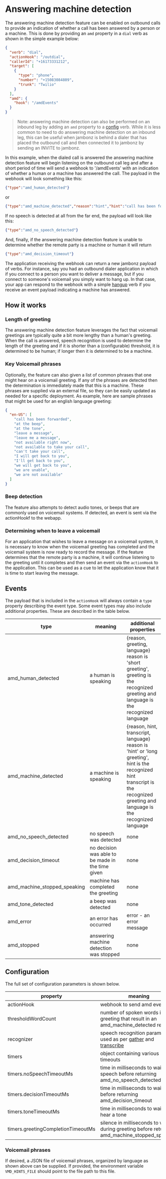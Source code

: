 # Answering machine detection

The answering machine detection feature can be enabled on outbound calls to provide an indication of whether a call has been answered by a person or a machine.  This is done by providing an `amd` property in a `dial` verb as shown in the simple example below:

```json
{
  "verb": "dial",
  "actionHook": "/outdial",
  "callerId": "+16173331212",
  "target": [
    {
      "type": "phone",
      "number": "+15083084809",
      "trunk": "Twilio"
    }
  ],
  "amd": {
    "hook": "/amdEvents"
  }
}
```
> Note: answering machine detection can also be performed on an inbound leg by adding an `amd` property to a [config](/docs/webhooks/config) verb.  While it is less common to need to do answering machine detection on an inbound leg, this can be useful when jambonz is behind a dialer that has placed the outbound call and then connected it to jambonz by sending an INVITE to jambonz.

In this example, when the dialed call is answered the answering machine detection feature will begin listening on the outbound call leg and after a short period of time will send a webhook to '/amdEvents' with an indication of whether a human or a machine has answered the call.  The payload in the webhook will look something like this:

```json
{"type":"amd_human_detected"}
```
or
```json
{"type":"amd_machine_detected","reason":"hint","hint":"call has been forwarded","language":"en-us"}
```

If no speech is detected at all from the far end, the payload will look like this:
```json
{"type":"amd_no_speech_detected"}
```

And, finally, if the answering machine detection feature is unable to determine whether the remote party is a machine or human it will return
```json
{"type":"amd_decision_timeout"}
```

The application receiving the webhook can return a new jambonz payload of verbs.  For instance, say you had an outbound dialer application in which if you connect to a person you want to deliver a message, but if you connect to someone's voicemail you simply want to hang up.  In that case, your app can respond to the webhook with a simple [hangup](/docs/webhooks/hangup) verb if you receive an event payload indicating a machine has answered.

## How it works

### Length of greeting
The answering machine detection feature leverages the fact that voicemail greetings are typically quite a bit more lengthy than a human's greeting.  When the call is answered, speech recognition is used to determine the length of the greeting and if it is shorter than a (configurable) threshold, it is determined to be human; if longer then it is determined to be a machine.

### Key Voicemail phrases
Optionally, the feature can also given a list of common phrases that one might hear on a voicemail greeting.  If any of the phrases are detected then the determination is immediately made that this is a machine.  These phrases are supplied via an external file, so they can be easily updated as needed for a specific deployment.  As example, here are sample phrases that might be used for an english language greeting:

```json
{
  "en-US": [
    "call has been forwarded",
    "at the beep",
    "at the tone",
    "leave a message",
    "leave me a message",
    "not available right now",
    "not available to take your call",
    "can't take your call",
    "I will get back to you",
    "I'll get back to you",
    "we will get back to you",
    "we are unable",
    "we are not available"
  ]
}
```

### Beep detection
The feature also attempts to detect audio tones, or beeps that are commonly used on voicemail systems.  If detected, an event is sent via the actionHookf to the webapp.

### Determining when to leave a voicemail
For an application that wishes to leave a message on a voicemail system, it is necessary to know when the voicemail greeting has completed and the voicemail system is now ready to record the message.  If the feature determines that the remote party is a machine, it will continue listening to the greeting until it completes and then send an event via the `actionHook` to the application.  This can be used as a cue to let the application know that it is time to start leaving the message.

## Events
The payload that is included in the `actionHook` will always contain a `type` property describing the event type.  Some event types may also include additional properties.  These are described in the table below.

|type|meaning|additional properties|
|----|-------|---------------------|
|amd_human_detected|a human is speaking|{reason, greeting, language}<br> reason is 'short greeting', <br>greeting is the recognized greeting and <br>language is the recognized language|
|amd_machine_detected|a machine is speaking|{reason, hint, transcript, language}<br> reason is 'hint' or 'long greeting', <br>hint is the recognized hint<br>transcript is the recognized greeting and <br>language is the recognized language|
|amd_no_speech_detected|no speech was detected|none|
|amd_decision_timeout|no decision was able to be made in the time given|none|
|amd_machine_stopped_speaking|machine has completed the greeting|none|
|amd_tone_detected|a beep was detected|none|
|amd_error|an error has occurred|error - an error message|
|amd_stopped|answering machine detection was stopped|none|

## Configuration

The full set of configuration parameters is shown below.

|property|meaning|required?|
|--------|-------|---------|
|actionHook|webhook to send amd events|yes|
|thresholdWordCount|number of spoken words in a greeting that result in an amd_machine_detected result|no, default=9|
|recognizer|speech recognition parameters, used as per [gather](/docs/webhooks/gather) and [transcribe](/docs/webhooks/transcribe)|no, default=app defaults|
|timers|object containing various timeouts|no|
|timers.noSpeechTimeoutMs|time in milliseconds to wait for speech before returning amd_no_speech_detected|no, default=5000|
|timers.decisionTimeoutMs|time in milliseconds to wait before returning amd_decision_timeout|no, default=15000|
|timers.toneTimeoutMs|time in milliseconds to wait to hear a tone|no, default=20000|
|timers.greetingCompletionTimeoutMs|silence in milliseconds to wait for during greeting before returning amd_machine_stopped_speaking|no, default=2000|

### Voicemail phrases

If desired, a JSON file of voicemail phrases, organized by language as shown above can be supplied.  If provided, the environment variable `VMD_HINTS_FILE` should point to the file path to this file.
